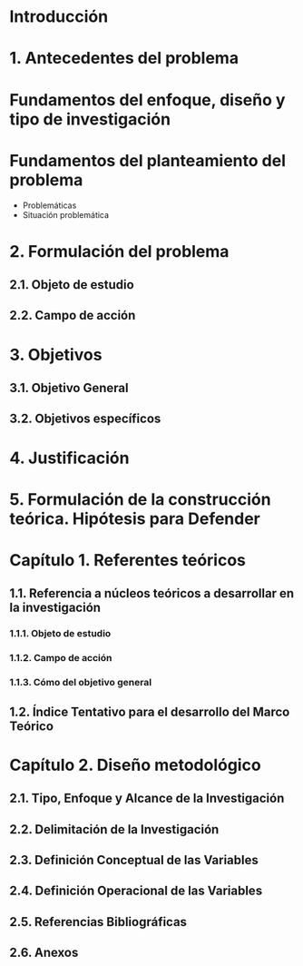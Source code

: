 # Introducción

# 1. Antecedentes del problema

# Fundamentos del enfoque, diseño y tipo de investigación

# Fundamentos del planteamiento del problema
- Problemáticas
- Situación problemática

# 2. Formulación del problema
## 2.1. Objeto de estudio
## 2.2. Campo de acción

# 3. Objetivos
## 3.1. Objetivo General
## 3.2. Objetivos específicos

# 4. Justificación

# 5. Formulación de la construcción teórica. Hipótesis para Defender

# Capítulo 1. Referentes teóricos
## 1.1. Referencia a núcleos teóricos a desarrollar en la investigación
### 1.1.1. Objeto de estudio
### 1.1.2. Campo de acción
### 1.1.3. Cómo del objetivo general
## 1.2. Índice Tentativo para el desarrollo del Marco Teórico

# Capítulo 2. Diseño metodológico
## 2.1. Tipo, Enfoque y Alcance de la Investigación
## 2.2. Delimitación de la Investigación
## 2.3. Definición Conceptual de las Variables
## 2.4. Definición Operacional de las Variables
## 2.5. Referencias Bibliográficas
## 2.6. Anexos
